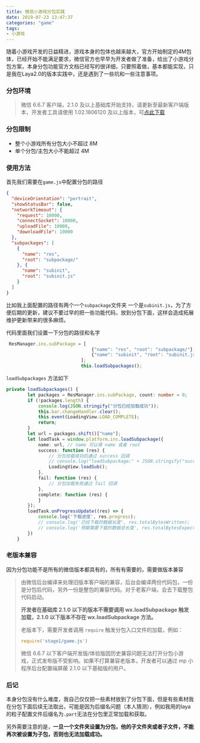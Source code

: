 ```yaml
---
title: 微信小游戏分包实践
date: 2019-07-23 13:47:37
categories: "game"
tags:
- 小游戏
---
```


随着小游戏开发的日益精进，游戏本身的包体也越来越大，官方开始制定的4M包体，已经开始不能满足要求，微信官方也早早为开发者做了准备，给出了小游戏分包方案，本身分包功能官方文档已经写的很详细，只要照着做，基本都能实现，只是我在Laya2.0的版本实践中，还是遇到了一些坑和一些注意事项。

<!-- more -->

### 分包环境

> 微信 6.6.7 客户端，2.1.0 及以上基础库开始支持，请更新至最新客户端版本，开发者工具请使用 1.02.1806120 及以上版本，可[点此下载](https://developers.weixin.qq.com/miniprogram/dev/devtools/download.html)

### 分包限制

- 整个小游戏所有分包大小不超过 8M
- 单个分包/主包大小不能超过 4M

### 使用方法

首先我们需要在`game.js`中配置分包的路径

```json
{
  "deviceOrientation": "portrait",
  "showStatusBar": false,
  "networkTimeout": {
    "request": 10000,
    "connectSocket": 10000,
    "uploadFile": 10000,
    "downloadFile": 10000
  },
  "subpackages": [
    {
      "name": "res",
      "root": "subpackage/"
    }, {
      "name": "subinit",
      "root": "subinit.js"
    }
  ]
}
```

比如我上面配置的路径有两个一个`subpackage`文件夹 一个是`subinit.js`，为了方便后期的更新，建议不要过早的把一些功能代码，放到分包下面，这样会造成拓展维护更新带来的很多麻烦。

代码里面我们设置一下分包的路径和名字

```typescript
 ResManager.ins.subPackage = [
                                {"name": "res", "root": "subpackage/"},
                                {"name": "subinit", "root": "subinit.js"}
                            ];
                            this.loadSubpackages();
```

`loadSubpackages` 方法如下

```typescript
private loadSubpackages() {
        let packages = ResManager.ins.subPackage, count: number = 0;
        if (!packages.length) {
            console.log(JSON.stringify("分包已经加载成功"));
            this.bar.changeHandler.clear();
            this.event(LoadingView.LOAD_COMPLETE);
            return;
        }
        let url = packages.shift()["name"];
        let loadTask = window.platform.ins.loadSubpackage({
            name: url, // name 可以填 name 或者 root
            success: function (res) {
                // 分包加载成功后通过 success 回调
                // console.log("loadSubpackage:" + JSON.stringify("success"));
                LoadingView.loadSub();
            },
            fail: function (res) {
                // 分包加载失败通过 fail 回调
            },
            complete: function (res) {
            }
        });
        loadTask.onProgressUpdate((res) => {
            console.log('下载进度', res.progress);
            // console.log('已经下载的数据长度', res.totalBytesWritten);
            // console.log('预期需要下载的数据总长度', res.totalBytesExpectedToWrite)
        })
    }
```

### 老版本兼容

因为分包功能不是所有的微信版本都具有的，所有有需要的，需要做版本兼容

> 由微信后台编译来处理旧版本客户端的兼容，后台会编译两份代码包，一份是分包后代码，另外一份是整包的兼容代码。对于老客户端，会去下载整包代码启动。
>
> **开发者在基础库 2.1.0 以下的版本不需要调用 wx.loadSubpackage 触发加载，2.1.0 以下版本不存在 wx.loadSubpackage 方法。**
>
> 老版本下，需要开发者调用 `require` 触发分包入口文件的加载，例如：
>
> ```javascript
> require('stage1/game.js')
> ```
>
> 微信 6.6.7 以下客户端开发版/体验版因历史兼容问题无法打开分包小游戏，正式发布版不受影响。如果不打算兼容老版本，开发者可以通过 mp 小程序后台配置端屏蔽 2.1.0 以下基础版的用户。

### 后记

本身分包没有什么难度，我自己仅仅把一些素材放到了分包下面，但是有些素材我在分包下面后续无法取出，可能是因为后缀名问题（本人猜测），例如我用的laya的粒子配置文件后缀名为`.part`无法在分包里正常加载和获取。

另外需要注意的是，**一旦一个文件夹设置为分包，他的子文件夹或者子文件，不能再次被设置为子包，否则也无法加载成功。**

